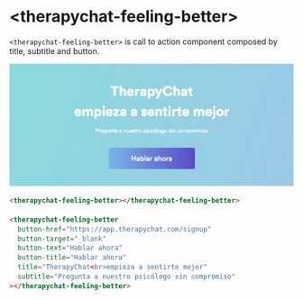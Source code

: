 # &lt;therapychat-feeling-better&gt;

`<therapychat-feeling-better>` is call to action component composed by title, subtitle and button.

![Sample](sample.png)

<!---
```
<custom-element-demo>
  <template>
    <script src="../webcomponentsjs/webcomponents-lite.js"></script>
    <link rel="import" href="therapychat-feeling-better.html">
    <therapychat-feeling-better></therapychat-feeling-better>
  </template>
</custom-element-demo>
```
-->
```html
<therapychat-feeling-better></therapychat-feeling-better>

<therapychat-feeling-better
  button-href="https://app.therapychat.com/signup"
  button-target="_blank"
  button-text="Hablar ahora"
  button-title="Hablar ahora"
  title="TherapyChat<br>empieza a sentirte mejor"
  subtitle="Pregunta a nuestro psicólogo sin compromiso"
></therapychat-feeling-better>
```
